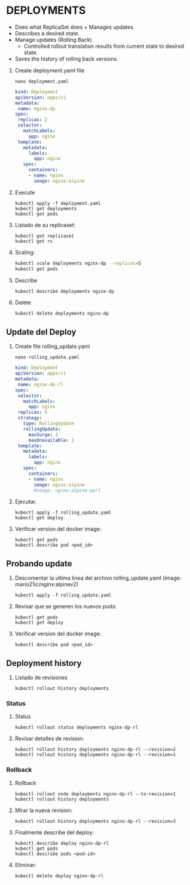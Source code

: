 # DEPLOYMENTS

- Does what ReplicaSet does + Manages updates.
- Describes a desired state.
- Manage updates (Rolling Back)
  - Controlled rollout translation results from current state to desired state.
- Saves the history of rolling back versions.

1. Create deployment.yaml file

    ```console
    nano deployment.yaml
    ```

    ```yaml
    kind: Deployment
    apiVersion: apps/v1
    metadata:
     name: nginx-dp
    spec:
     replicas: 2
     selector:
       matchLabels:
         app: nginx
     template:
       metadata:
         labels:
           app: nginx
       spec:
         containers:
         - name: nginx
           image: nginx:alpine
    ```

2. Execute

    ```console
    kubectl apply -f deployment.yaml
    kubectl get deployments
    kubectl get pods
    ```

3. Listado de su replicaset:

    ```console
    kubectl get replicaset
    kubectl get rs
    ```

4. Scaling:

    ```bash
    kubectl scale deployments nginx-dp --replicas=5
    kubectl get pods
    ```

5. Describe

    ```bash
    kubectl describe deployments nginx-dp
    ```

6. Delete

    ```console
    kubectl delete deployments nginx-dp
    ```

## Update del Deploy

1. Create file rolling_update.yaml

    ```console
    nano rolling_update.yaml
    ```

    ```yaml
    kind: Deployment
    apiVersion: apps/v1
    metadata:
     name: nginx-dp-rl
    spec:
     selector:
       matchLabels:
         app: nginx
     replicas: 5
     strategy:
       type: RollingUpdate
       rollingUpdate:
         maxSurge: 2
         maxUnavailable: 1
     template:
       metadata:
         labels:
           app: nginx
       spec:
         containers:
         - name: nginx
           image: nginx:alpine
           #image: nginx:alpine-perl
    ```

2. Ejecutar.

    ```console
    kubectl apply -f rolling_update.yaml
    kubectl get deploy
    ```

3. Verificar version del docker image:

    ```console
    kubectl get pods
    kubectl describe pod <pod_id>
    ```

## Probando update

1. Descomentar la ultima linea del archivo rolling_update.yaml (image: mario21ic/nginx:alpinev2)

    ```console
    kubectl apply -f rolling_update.yaml 
    ```

2. Revisar que se generen los nuevos pods:

    ```console
    kubectl get pods
    kubectl get deploy
    ```

3. Verificar version del docker image:

    ```console
    kubectl describe pod <pod_id>
    ```

## Deployment history

1. Listado de revisiones

    ```console
    kubectl rollout history deployments
    ```

### Status

1. Status

    ```console
    kubectl rollout status deployments nginx-dp-rl
    ```

2. Revisar detalles de revision:

    ```console
    kubectl rollout history deployments nginx-dp-rl --revision=2
    kubectl rollout history deployments nginx-dp-rl --revision=1
    ```

### Rollback

1. Rollback

    ```console
    kubectl rollout undo deployments nginx-dp-rl --to-revision=1
    kubectl rollout history deployments
    ```

2. Mirar la nueva revision:

    ```console
    kubectl rollout history deployments nginx-dp-rl --revision=3
    ```

3. Finalmente describe del deploy:

    ```console
    kubectl describe deploy nginx-dp-rl
    kubectl get pods
    kubectl describe pods <pod-id>
    ```

4. Eliminar:

    ```console
    kubectl delete deploy nginx-dp-rl
    ```

